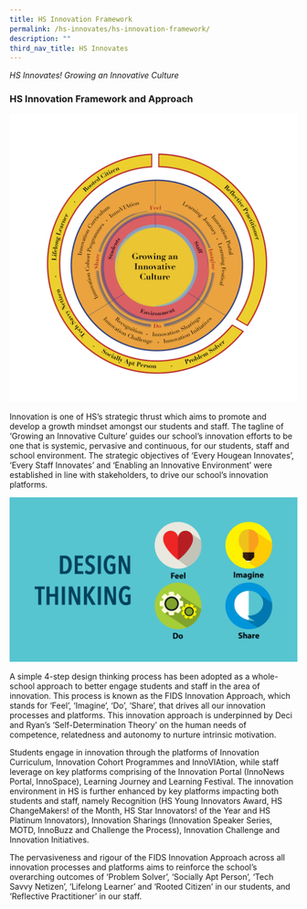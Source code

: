 ```yaml
---
title: HS Innovation Framework
permalink: /hs-innovates/hs-innovation-framework/
description: ""
third_nav_title: HS Innovates
---
```



_HS Innovates! Growing an Innovative Culture_  
  

### HS Innovation Framework and Approach

![](/images/hsif.jpeg)

Innovation is one of HS’s strategic thrust which aims to promote and develop a growth mindset amongst our students and staff. The tagline of ‘Growing an Innovative Culture’ guides our school’s innovation efforts to be one that is systemic, pervasive and continuous, for our students, staff and school environment. The strategic objectives of ‘Every Hougean Innovates’, ‘Every Staff Innovates’ and ‘Enabling an Innovative Environment’ were established in line with stakeholders, to drive our school’s innovation platforms.

![](/images/hsif2.png)

A simple 4-step design thinking process has been adopted as a whole-school approach to better engage students and staff in the area of innovation. This process is known as the FIDS Innovation Approach, which stands for ‘Feel’, ‘Imagine’, ‘Do’, ‘Share’, that drives all our innovation processes and platforms. This innovation approach is underpinned by Deci and Ryan’s ‘Self-Determination Theory’ on the human needs of competence, relatedness and autonomy to nurture intrinsic motivation.   

  

Students engage in innovation through the platforms of Innovation Curriculum, Innovation Cohort Programmes and InnoVIAtion, while staff leverage on key platforms comprising of the Innovation Portal (InnoNews Portal, InnoSpace), Learning Journey and Learning Festival. The innovation environment in HS is further enhanced by key platforms impacting both students and staff, namely Recognition (HS Young Innovators Award, HS ChangeMakers! of the Month, HS Star Innovators! of the Year and HS Platinum Innovators), Innovation Sharings (Innovation Speaker Series, MOTD, InnoBuzz and Challenge the Process), Innovation Challenge and Innovation Initiatives. 

  

The pervasiveness and rigour of the FIDS Innovation Approach across all innovation processes and platforms aims to reinforce the school’s overarching outcomes of ‘Problem Solver’, ‘Socially Apt Person’, ‘Tech Savvy Netizen’, ‘Lifelong Learner’ and ‘Rooted Citizen’ in our students, and ‘Reflective Practitioner’ in our staff.